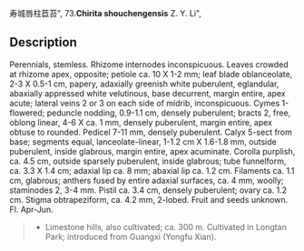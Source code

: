 寿城唇柱苣苔",
73.**Chirita shouchengensis** Z. Y. Li",

## Description
Perennials, stemless. Rhizome internodes inconspicuous. Leaves crowded at rhizome apex, opposite; petiole ca. 10 X 1-2 mm; leaf blade oblanceolate, 2-3 X 0.5-1 cm, papery, adaxially greenish white puberulent, eglandular, abaxially appressed white velutinous, base decurrent, margin entire, apex acute; lateral veins 2 or 3 on each side of midrib, inconspicuous. Cymes 1-flowered; peduncle nodding, 0.9-1.1 cm, densely puberulent; bracts 2, free, oblong linear, 4-6 X ca. 1 mm, densely puberulent, margin entire, apex obtuse to rounded. Pedicel 7-11 mm, densely puberulent. Calyx 5-sect from base; segments equal, lanceolate-linear, 1-1.2 cm X 1.6-1.8 mm, outside puberulent, inside glabrous, margin entire, apex acuminate. Corolla purplish, ca. 4.5 cm, outside sparsely puberulent, inside glabrous; tube funnelform, ca. 3.3 X 1.4 cm; adaxial lip ca. 8 mm; abaxial lip ca. 1.2 cm. Filaments ca. 1.1 cm, glabrous; anthers fused by entire adaxial surfaces, ca. 4 mm, woolly; staminodes 2, 3-4 mm. Pistil ca. 3.4 cm, densely puberulent; ovary ca. 1.2 cm. Stigma obtrapeziform, ca. 4.2 mm, 2-lobed. Fruit and seeds unknown. Fl. Apr-Jun.

> * Limestone hills, also cultivated; ca. 300 m. Cultivated in Longtan Park; introduced from Guangxi (Yongfu Xian).
